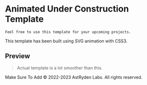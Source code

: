 # Animated Under Construction Template

``` 
Feel free to use this template for your upcoming projects.
```
This template has been built using SVG animation with CSS3.

## Preview

> Actual template is a lot smoother than this.  

Make Sure To Add © 2022-2023 AstRyden Labs. All rights reserved.  
